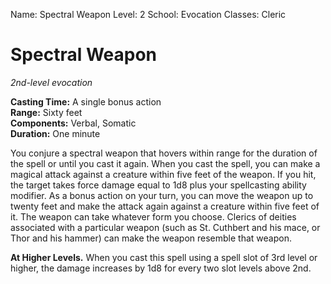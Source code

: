 Name: Spectral Weapon
Level: 2
School: Evocation
Classes: Cleric

# Spectral Weapon 
_2nd-level evocation_ 

**Casting Time:** A single bonus action    
**Range:** Sixty feet    
**Components:** Verbal, Somatic    
**Duration:** One minute 

You conjure a spectral weapon that hovers within range for the duration of the spell or until you cast it again. When you cast the spell, you can make a magical attack against a creature within five feet of the weapon. If you hit, the target takes force damage equal to 1d8 plus your spellcasting ability modifier.
As a bonus action on your turn, you can move the weapon up to twenty feet and make the attack again against a creature within five feet of it.
The weapon can take whatever form you choose. Clerics of deities associated with a particular weapon (such as St. Cuthbert and his mace, or Thor and his hammer) can make the weapon resemble that weapon. 

**At Higher Levels.** When you cast this spell using a spell slot of 3rd level or higher, the damage increases by 1d8 for every two slot levels above 2nd. 
